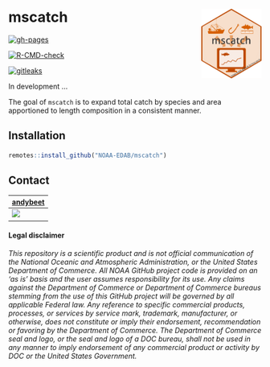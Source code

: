 
<!-- README.md is generated from README.Rmd. Please edit that file -->

# mscatch <img src="man/figures/logo.png" align="right" width="120" />

<!-- badges: start -->
[![gh-pages](https://github.com/NOAA-EDAB/mscatch/workflows/gh-pages/badge.svg)](https://github.com/NOAA-EDAB/mscatch/actions)

[![R-CMD-check](https://github.com/NOAA-EDAB/mscatch/workflows/R-CMD-check/badge.svg)](https://github.com/NOAA-EDAB/mscatch/actions)

[![gitleaks](https://github.com/NOAA-EDAB/mscatch/workflows/gitleaks/badge.svg)](https://github.com/NOAA-EDAB/mscatch/actions)
<!-- badges: end -->

In development …

The goal of `mscatch` is to expand total catch by species and area
apportioned to length composition in a consistent manner.

## Installation

``` r
remotes::install_github("NOAA-EDAB/mscatch")
```

## Contact

| [andybeet](https://github.com/andybeet)                                                         |
|-------------------------------------------------------------------------------------------------|
| [![](https://avatars1.githubusercontent.com/u/22455149?s=100&v=4)](https://github.com/andybeet) |

#### Legal disclaimer

*This repository is a scientific product and is not official
communication of the National Oceanic and Atmospheric Administration, or
the United States Department of Commerce. All NOAA GitHub project code
is provided on an ‘as is’ basis and the user assumes responsibility for
its use. Any claims against the Department of Commerce or Department of
Commerce bureaus stemming from the use of this GitHub project will be
governed by all applicable Federal law. Any reference to specific
commercial products, processes, or services by service mark, trademark,
manufacturer, or otherwise, does not constitute or imply their
endorsement, recommendation or favoring by the Department of Commerce.
The Department of Commerce seal and logo, or the seal and logo of a DOC
bureau, shall not be used in any manner to imply endorsement of any
commercial product or activity by DOC or the United States Government.*
